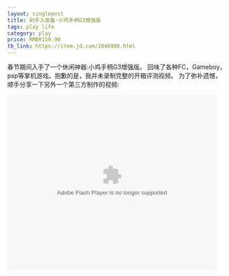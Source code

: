 ```yaml
---
layout: singlepost
title: 剁手入装备-小鸡手柄G3增强版
tags: play life
category: play
price: RMB¥159.90
tb_link: https://item.jd.com/2046988.html
---
```


春节期间入手了一个休闲神器:小鸡手柄G3增强版。
回味了各种FC，Gameboy，psp等掌机游戏。抱歉的是，我并未录制完整的开箱评测视频。
为了弥补遗憾，顺手分享一下另外一个第三方制作的视频:

<!-- more -->

<embed src="https://player.youku.com/player.php/sid/XMTQzOTU2NzQ4MA==/v.swf" allowFullScreen="true" quality="high" width="480" height="400" align="middle" allowScriptAccess="always" type="application/x-shockwave-flash">
